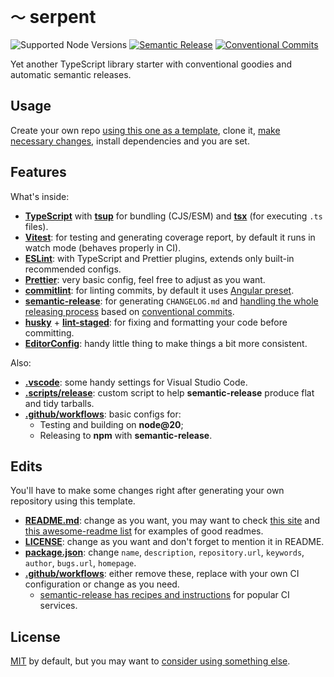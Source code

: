 # `〜` serpent

<!-- Uncomment & replace owner/repo. -->

<!-- [![Build/Test](https://img.shields.io/github/actions/workflow/status/norskeld/serpent/test.yml?style=flat-square&colorA=22272d&colorB=22272d)](https://github.com/norskeld/serpent/actions 'Build and test workflows') -->
<!-- [![Coverage](https://img.shields.io/coverallsCoverage/github/norskeld/serpent?style=flat-square&colorA=22272d&colorB=22272d)](https://coveralls.io/github/norskeld/serpent 'Test coverage') -->
<!-- [![NPM](https://img.shields.io/npm/v/@nrsk/serpent?style=flat-square&colorA=22272d&colorB=22272d)](https://npm.im/@nrsk/serpent 'This package on NPM') -->
<!-- [![Bundlephobia](https://img.shields.io/bundlephobia/minzip/@nrsk/serpent?style=flat-square&colorA=22272d&colorB=22272d&label=minzipped)](https://bundlephobia.com/package/@nrsk/serpent) -->
<!-- ![Tree Shaking](https://img.shields.io/static/v1?label=tree+shaking&message=✔&style=flat-square&colorA=22272d&colorB=22272d) -->

![Supported Node Versions](https://img.shields.io/static/v1?label=node&message=>=18+<=20&style=flat-square&colorA=22272d&colorB=22272d)
[![Semantic Release](https://img.shields.io/static/v1?label=semantic+release&message=✔&style=flat-square&colorA=22272d&colorB=22272d)](https://github.com/semantic-release/semantic-release 'This package uses semantic release to handle releasing, versioning, changelog generation and tagging')
[![Conventional Commits](https://img.shields.io/static/v1?label=conventional+commits&message=✔&style=flat-square&colorA=22272d&colorB=22272d)](https://conventionalcommits.org 'This package follows the conventional commits spec and guidelines')

Yet another TypeScript library starter with conventional goodies and automatic semantic releases.

## Usage

Create your own repo [using this one as a template][use-template], clone it, [make necessary changes](#edits), install dependencies and you are set.

## Features

What's inside:

- **[TypeScript]** with **[tsup]** for bundling (CJS/ESM) and **[tsx]** (for executing `.ts` files).
- **[Vitest]**: for testing and generating coverage report, by default it runs in watch mode (behaves properly in CI).
- **[ESLint]**: with TypeScript and Prettier plugins, extends only built-in recommended configs.
- **[Prettier]**: very basic config, feel free to adjust as you want.
- **[commitlint]**: for linting commits, by default it uses [Angular preset][commitlint-preset].
- **[semantic-release]**: for generating `CHANGELOG.md` and [handling the whole releasing process][semantic-release-highlights] based on [conventional commits][cc].
- **[husky]** + **[lint-staged]**: for fixing and formatting your code before committing.
- **[EditorConfig]**: handy little thing to make things a bit more consistent.

Also:

- **[.vscode](.vscode)**: some handy settings for Visual Studio Code.
- **[.scripts/release](.scripts/release.ts)**: custom script to help **semantic-release** produce flat and tidy tarballs.
- **[.github/workflows](.github/workflows)**: basic configs for:
  - Testing and building on **node@20**;
  - Releasing to **npm** with **semantic-release**.

## Edits

You'll have to make some changes right after generating your own repository using this template.

- **[README.md](README.md)**: change as you want, you may want to check [this site][readme] and [this awesome-readme list][readme-awesome] for examples of good readmes.
- **[LICENSE](LICENSE)**: change as you want and don't forget to mention it in README.
- **[package.json](package.json)**: change `name`, `description`, `repository.url`, `keywords`, `author`, `bugs.url`, `homepage`.
- **[.github/workflows](.github/workflows)**: either remove these, replace with your own CI configuration or change as you need.
  - [semantic-release has recipes and instructions][semantic-recipes] for popular CI services.

## License

[MIT](LICENSE) by default, but you may want to [consider using something else][choose-license].

<!-- Links. -->

[use-template]: https://github.com/norskeld/serpent/generate
[typescript]: https://typescriptlang.org
[tsup]: https://github.com/egoist/tsup
[tsx]: https://github.com/esbuild-kit/tsx
[vitest]: https://vitest.dev
[commitlint]: https://github.com/conventional-changelog/commitlint
[commitlint-preset]: https://github.com/conventional-changelog/commitlint/tree/master/@commitlint/config-angular
[semantic-release]: https://semantic-release.gitbook.io/semantic-release
[eslint]: https://eslint.org
[prettier]: https://prettier.io
[husky]: https://github.com/typicode/husky
[lint-staged]: https://github.com/okonet/lint-staged
[editorconfig]: https://editorconfig.org
[semantic-recipes]: https://semantic-release.gitbook.io/semantic-release/recipes/recipes
[readme]: https://makeareadme.com
[readme-awesome]: https://github.com/matiassingers/awesome-readme
[choose-license]: https://choosealicense.com
[semantic-release-highlights]: https://semantic-release.gitbook.io/semantic-release/#highlights
[cc]: https://conventionalcommits.org
